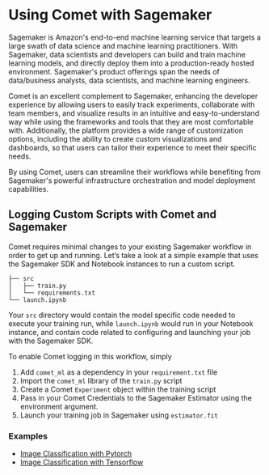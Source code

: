 # Using Comet with Sagemaker

Sagemaker is Amazon's end-to-end machine learning service that targets a large swath of data science and machine learning practitioners. With Sagemaker, data scientists and developers can build and train machine learning models, and directly deploy them into a production-ready hosted environment. Sagemaker's product offerings span the needs of data/business analysts, data scientists, and machine learning engineers.

Comet is an excellent complement to Sagemaker, enhancing the developer experience by allowing users to easily track experiments, collaborate with team members, and visualize results in an intuitive and easy-to-understand way while using the frameworks and tools that they are most comfortable with. Additionally, the platform provides a wide range of customization options, including the ability to create custom visualizations and dashboards, so that users can tailor their experience to meet their specific needs.

By using Comet, users can streamline their workflows while benefiting from Sagemaker's powerful infrastructure orchestration and model deployment capabilities.

## Logging Custom Scripts with Comet and Sagemaker
Comet requires minimal changes to your existing Sagemaker workflow in order to get up and running. Let’s take a look at a simple example that uses the Sagemaker SDK and Notebook instances to run a custom script.

```
├── src
│   ├── train.py
│   └── requirements.txt
└── launch.ipynb
```

Your `src` directory would contain the model specific code needed to execute your training run, while `launch.ipynb` would run in your Notebook instance, and contain code related to configuring and launching your job with the Sagemaker SDK.

To enable Comet logging in this workflow, simply

1. Add `comet_ml` as a dependency in your `requirement.txt` file
2. Import the `comet_ml` library of the `train.py` script
3. Create a Comet `Experiment` object within the training script
4. Pass in your Comet Credentials to the Sagemaker Estimator using the environment argument.
5. Launch your training job in Sagemaker using `estimator.fit`

### Examples

- [Image Classification with Pytorch](/integrations/model-training/sagemaker/log_custom_scripts/pytorch-mnist)
- [Image Classification with Tensorflow](integrations/model-training/sagemaker/log_custom_scripts/tensorflow-mnist)




